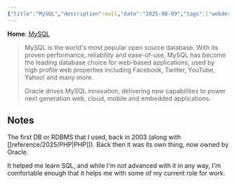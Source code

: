 ```yaml
---
{"title":"MySQL","description":null,"date":"2025-08-09","tags":["webdev","database"],"dg-publish":true,"created":"2025-08-09 18:58:41","updated":"2025-08-09T19:02:14-04:00","permalink":"/reference/2025/my-sql/","dgPassFrontmatter":true,"noteIcon":"3"}
---
```


**Home**: [MySQL](https://www.mysql.com/)
> MySQL is the world's most popular open source database. With its proven performance, reliability and ease-of-use, MySQL has become the leading database choice for web-based applications, used by high profile web properties including Facebook, Twitter, YouTube, Yahoo! and many more.
> 
> Oracle drives MySQL innovation, delivering new capabilities to power next generation web, cloud, mobile and embedded applications.
## Notes
The first DB or RDBMS that I used, back in 2003 (along with [[reference/2025/PHP\|PHP]]). Back then it was its own thing, now owned by Oracle.

It helped me learn SQL, and while I'm not advanced with it in any way, I'm comfortable enough that it helps me with some of my current role for work.
